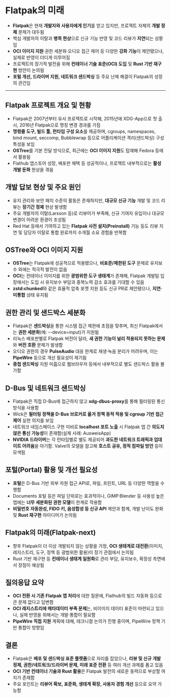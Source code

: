 # Flatpak의 미래


* **Flatpak**은 현재 **개발자와 사용자에게 인기**를 얻고 있지만, 프로젝트 자체의 **개발 정체** 문제가 대두됨
* 핵심 개발자의 이탈과 **병목 현상**으로 신규 기능 반영 및 코드 리뷰가 **지연**되는 상황임
* **OCI 이미지 지원**·권한 세분화·오디오 접근 제어 등 다양한 **강화 기능**이 제안됐으나, 실제로 반영이 더디게 이루어짐
* 프로젝트의 장기적 발전을 위해 **컨테이너 기술 표준(OCI) 도입** 및 **Rust 기반 재구현** 방안이 논의됨
* **포털 개선, 드라이버 지원, 네트워크 샌드박싱** 등 주요 난제 해결이 Flatpak의 성장의 관건임

---

Flatpak 프로젝트 개요 및 현황
--------------------

* Flatpak은 2007년부터 유사 프로젝트로 시작해, 2015년에 XDG-App으로 첫 출시, 2016년 Flatpak으로 명칭 변경 경과를 가짐
* **명령줄 도구, 빌드 툴, 런타임 구성 요소**를 제공하며, cgroups, namespaces, bind mount, seccomp, Bubblewrap 등으로 어플리케이션 격리(샌드박싱) 구성 특성을 보임
* **OSTree**를 기본 전달 방식으로, 최근에는 **OCI 이미지 지원**도 탑재해 Fedora 등에서 활용됨
* Flathub 앱스토어 성장, 배포판 채택 등 성공적이나, 프로젝트 내부적으로는 **활성 개발 둔화** 현상을 겪음

개발 답보 현상 및 주요 원인
----------------

* 유지 관리와 보안 패치 수준의 활동은 존재하지만, **대규모 신규 기능** 개발 및 코드 리뷰는 **장기간 정체** 현상 발생함
* 주요 개발자의 이탈(Larsson 등)로 리뷰어가 부족해, 신규 기여자 유입이나 대규모 변경이 어려운 환경이 조성됨
* Red Hat 등에서 기여하고 있는 **Flatpak 사전 설치(Preinstall)** 기능 등도 리뷰 지연 및 담당자 이탈로 통합 완료까지 수개월 소요 경험을 반복함

OSTree와 OCI 이미지 지원
------------------

* **OSTree**는 Flatpak에 성공적으로 적용됐으나, **비표준/제한된 도구** 문제로 유지보수 외에는 적극적 발전이 없음
* **OCI**는 컨테이너 이미지를 위한 **광범위한 도구 생태계**가 존재해, Flatpak 개발팀 입장에서는 도입 시 유지보수 부담과 중복노력 감소 효과를 기대할 수 있음
* **zstd:chunked**와 같은 효율적 압축 포맷 지원 등도 신규 PR로 제안됐으나, **지연·미통합** 상태 유지됨

권한 관리 및 샌드박스 세분화
----------------

* Flatpak은 **샌드박싱**을 통한 시스템 접근 제한에 초점을 맞추며, 최신 Flatpak에서는 **권한 세분화**(예: --device=input)가 지원됨
* 리눅스 배포판별로 Flatpak 버전이 달라, **새 권한 기능이 널리 적용되지 못하는 문제**와 **버전 호환** 문제가 발생함
* 오디오 권한의 경우 **PulseAudio** 대응 한계로 재생·녹음 분리가 어려우며, 이는 **PipeWire** 등으로 개선 필요성이 제기됨
* **중첩 샌드박싱** 지원 미흡으로 웹브라우저 등에서 내부적으로 별도 샌드박스 활용 불가함

D-Bus 및 네트워크 샌드박싱
-----------------

* Flatpak은 직접 D-Bus에 접근하지 않고 **xdg-dbus-proxy**를 통해 필터링된 통신 방식을 사용함
* Wick은 **필터링 정책을 D-Bus 브로커로 옮겨 정책 동적 적용 및 cgroup 기반 접근제어** 실현 의지를 보임
* 네트워크 네임스페이스 구현 미비로 **localhost 포트 노출** 시 Flatpak 앱 간 **의도치 않은 통신 가능성**이 존재함(실제 사례: AusweisApp)
* **NVIDIA 드라이버**는 각 런타임별로 별도 제공되어 **과도한 네트워크 트래픽과 업데이트 어려움**을 야기함. Valve의 모델을 참고해 **호스트 공유, 정적 컴파일 방안** 등이 모색됨

포털(Portal) 활용 및 개선 필요성
----------------------

* **포털**은 D-Bus 기반 외부 자원 접근 API로, 파일, 프린트, URL 등 다양한 역할을 수행함
* Documents 포털 등은 파일 단위로는 효과적이나, GIMP·Blender 등 사용성 높은 앱에는 **너무 세분화된 권한 모델**이 한계로 작용함
* **비밀번호 자동완성, FIDO 키, 음성합성 등 신규 API** 제안과 함께, 개발 난이도 완화 및 **Rust 재구현** 아이디어가 논의됨

Flatpak의 미래(Flatpak-next)
-------------------------

* 향후 Flatpak이 더 이상 개발되지 않는 상황을 가정, **OCI 생태계로 대전환**(이미지, 레지스트리, 도구, 정책 등 광범위한 활용)이 장기 관점에서 논의됨
* Rust 기반 재구현 등 **컨테이너 생태계 일원화**로 관리 부담, 유지보수, 확장성 측면에서 장점이 예상됨

질의응답 요약
-------

* **OCI 전환 시 기존 Flatpak 앱 처리**에 대한 질문에, Flathub의 빌드 자동화 등으로 큰 문제 없다고 답변함
* **OCI 레지스트리에 메타데이터 부족 문제**는, 비이미지 데이터 표준이 마련되고 있으나, 실제 반영을 위해서는 개발·통합이 필요함
* **PipeWire 직접 지원** 계획에 대해, 테크니컬 논의가 진행 중이며, PipeWire 정책 기반 통합이 방향임

결론
--

* Flatpak은 **배포 및 샌드박싱 표준 플랫폼**으로 자리를 잡았으나, **리뷰 및 신규 개발 정체, 권한/네트워크/드라이버 문제, 미래 표준 전환** 등 여러 개선 과제를 품고 있음
* **OCI 기반 컨테이너 기술과 Rust 활용**은 Flatpak 발전의 새로운 동력으로 부상할 여지가 존재함
* 주요 포인트는 **리뷰어 확보, 표준화, 생태계 확장, 사용자 경험 개선** 등으로 요약 가능함
